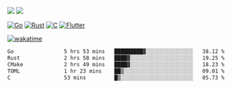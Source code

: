 [![](https://img.shields.io/badge/Windows_11-Pro-292e33?style=flat-square&logo=windows&logoColor=ffffff)](https://www.microsoft.com/en-us/windows/)
[![](https://img.shields.io/badge/macOS-Sequoia-292e33?style=flat-square&logo=apple&logoColor=ffffff)](https://www.apple.com/macbook-pro/) 

[![Go](https://img.shields.io/badge/-Go-DEA584?style=flat&logo=go&logoColor=000000)](https://golang.org/)
[![Rust](https://img.shields.io/badge/-Rust-DEA584?style=flat&logo=rust&logoColor=000000)](https://www.rust-lang.org)
[![C](https://img.shields.io/badge/--DEA584?style=flat&logo=c&logoColor=000000)](https://www.c-language.org/)
[![Flutter](https://img.shields.io/badge/-Flutter-DEA584?style=flat&logo=flutter&logoColor=000000)](https://flutter.dev/)

[![wakatime](https://wakatime.com/badge/user/9bb0c784-91ca-4b5c-8e9c-b13ece0f7b09.svg)](https://wakatime.com/@9bb0c784-91ca-4b5c-8e9c-b13ece0f7b09)


<!--START_SECTION:waka-->

```txt
Go                5 hrs 53 mins   █████████▓░░░░░░░░░░░░░░░   38.12 %
Rust              2 hrs 58 mins   ████▓░░░░░░░░░░░░░░░░░░░░   19.25 %
CMake             2 hrs 49 mins   ████▓░░░░░░░░░░░░░░░░░░░░   18.23 %
TOML              1 hr 23 mins    ██▒░░░░░░░░░░░░░░░░░░░░░░   09.01 %
C                 53 mins         █▒░░░░░░░░░░░░░░░░░░░░░░░   05.73 %
```

<!--END_SECTION:waka-->
